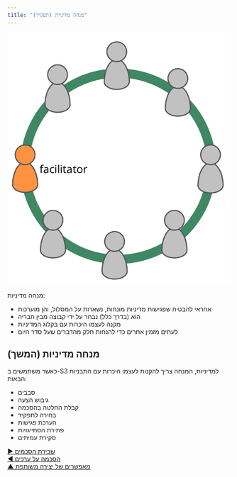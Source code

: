 ```yaml
---
title: "מנחה מדיניות (תפקיד)"
---
```



![right,fit](img/circle/facilitator.png)

מנחה מדיניות:

- אחראי להבטיח שפגישות מדיניות מונחות, נשארות על המסלול, והן מוערכות
- הוא (בדרך כלל) נבחר על ידי קבוצה מבין חבריה
- מקנה לעצמו היכרות עם בקלוג המדיניות
- לעתים מזמין אחרים כדי להנחות חלק מהדברים שעל סדר היום


## מנחה מדיניות (המשך)

כאשר משתמשים ב-S3 למדיניות, המנחה צריך להקנות לעצמו היכרות עם התבניות הבאות:

- סבבים
- גיבוש הצעה
- קבלת החלטה בהסכמה
- בחירה לתפקיד
- הערכת פגישות
- פתירת הסתייגויות
- סקירת עמיתים

[&#9654; שבירת הסכמים](breaking-agreements.html)<br/>[&#9664; הסכמה על ערכים](agree-on-values.html)<br/>[&#9650; מאפשרים של יצירה משותפת](enablers-of-co-creation.html)

